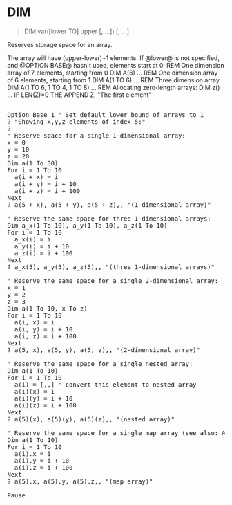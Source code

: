 # DIM

> DIM var([lower TO] upper [, ...]) [, ...]

Reserves storage space for an array.


The array will have (upper-lower)+1 elements. If @lower@ is not specified, and @OPTION BASE@ hasn't used, elements start at 0.
REM One dimension array of 7 elements, starting from 0
DIM A(6)
...
REM One dimension array of 6 elements, starting from 1
DIM A(1 TO 6)
...
REM Three dimension array
DIM A(1 TO 6, 1 TO 4, 1 TO 8)
...
REM Allocating zero-length arrays:
DIM z()
...
IF LEN(Z)=0 THE APPEND Z, "The first element"

<pre>

Option Base 1 ' Set default lower bound of arrays to 1
? "Showing x,y,z elements of index 5:"
?
' Reserve space for a single 1-dimensional array:
x = 0
y = 10
z = 20
Dim a(1 To 30)
For i = 1 To 10
  a(i + x) = i
  a(i + y) = i + 10
  a(i + z) = i + 100
Next
? a(5 + x), a(5 + y), a(5 + z),, "(1-dimensional array)"

' Reserve the same space for three 1-dimensional arrays:
Dim a_x(1 To 10), a_y(1 To 10), a_z(1 To 10)
For i = 1 To 10
  a_x(i) = i
  a_y(i) = i + 10
  a_z(i) = i + 100
Next
? a_x(5), a_y(5), a_z(5),, "(three 1-dimensional arrays)"

' Reserve the same space for a single 2-dimensional array:
x = 1
y = 2
z = 3
Dim a(1 To 10, x To z)
For i = 1 To 10
  a(i, x) = i
  a(i, y) = i + 10
  a(i, z) = i + 100
Next
? a(5, x), a(5, y), a(5, z),, "(2-dimensional array)"

' Reserve the same space for a single nested array:
Dim a(1 To 10)
For i = 1 To 10
  a(i) = [,,] ' convert this element to nested array
  a(i)(x) = i
  a(i)(y) = i + 10
  a(i)(z) = i + 100
Next
? a(5)(x), a(5)(y), a(5)(z),, "(nested array)"

' Reserve the same space for a single map array (see also: ARRAY, ISMAP):
Dim a(1 To 10)
For i = 1 To 10
  a(i).x = i
  a(i).y = i + 10
  a(i).z = i + 100
Next
? a(5).x, a(5).y, a(5).z,, "(map array)"

Pause

</pre>

